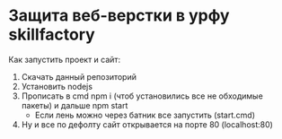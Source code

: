 # Защита веб-верстки в урфу skillfactory

Как запустить проект и сайт:

1. Скачать данный репозиторий
2. Установить nodejs
3. Прописать в cmd npm i (чтоб установились все не обходимые пакеты) и дальше npm start
   - Если лень можно через батник все запустить (start.cmd)
5. Ну и все по дефолту сайт открывается на порте 80 (localhost:80)
